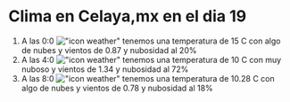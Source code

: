 # Clima en Celaya,mx en el dia 19

1. A las 0:0 !["icon weather"](http://openweathermap.org/img/w/02n.png) tenemos una temperatura de 15 C con algo de nubes y  vientos de 0.87 y nubosidad al 20%
1. A las 4:0 !["icon weather"](http://openweathermap.org/img/w/04n.png) tenemos una temperatura de 10 C con muy nuboso y  vientos de 1.34 y nubosidad al 72%
1. A las 8:0 !["icon weather"](http://openweathermap.org/img/w/02d.png) tenemos una temperatura de 10.28 C con algo de nubes y  vientos de 0.78 y nubosidad al 18%
